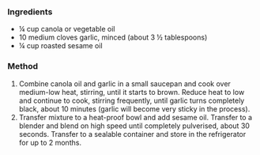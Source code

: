 ### Ingredients

* ¼ cup canola or vegetable oil
* 10 medium cloves garlic, minced (about 3 ½ tablespoons)
* ¼ cup roasted sesame oil

### Method

1. Combine canola oil and garlic in a small saucepan and cook over medium-low heat, stirring, until it starts to brown. Reduce heat to low and continue to cook, stirring frequently, until garlic turns completely black, about 10 minutes (garlic will become very sticky in the process).
2. Transfer mixture to a heat-proof bowl and add sesame oil. Transfer to a blender and blend on high speed until completely pulverised, about 30 seconds. Transfer to a sealable container and store in the refrigerator for up to 2 months.